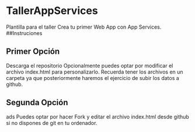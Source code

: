 # TallerAppServices
Plantilla para el taller Crea tu primer Web App con App Services.
##Instruciones
## Primer Opción
Descarga el repositorio
Opcionalmente puedes optar por modificar el archivo index.html para personalizarlo.
Recuerda tener los archivos en un carpeta ya que posteriormente haremos el ejercicio de subir los datos a github.
## Segunda Opción
ads
Puedes optar por hacer Fork y editar el archivo index.html desde github si no dispones de git en tu ordenador. 

